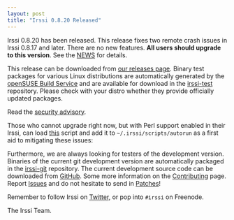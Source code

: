 ```yaml
---
layout: post
title: "Irssi 0.8.20 Released"
---
```


Irssi 0.8.20 has been released. This release fixes two remote crash
issues in Irssi 0.8.17 and later. There are no new features. **All
users should upgrade to this version**. See the
[NEWS](//raw.githubusercontent.com/irssi/irssi/0.8.20/NEWS) for
details.

This release can be downloaded from [our releases
page](https://github.com/irssi/irssi/releases). Binary test packages
for various Linux distributions are automatically generated by the
[openSUSE Build Service](https://build.opensuse.org/) and are
available for download in the
[irssi-test](https://software.opensuse.org/download.html?project=home:ailin_nemui:irssi-test;package=irssi)
repository. Please check with your distro whether they provide
officially updated packages.

Read the [security advisory](/security/irssi_sa_2016.txt).

Those who cannot upgrade right now, but with Perl support enabled in
their Irssi, can load [this](/security/sa_patch.pl) script and add it to
`~/.irssi/scripts/autorun` as a first aid to mitigating these issues: 

Furthermore, we are always looking for testers of the development
version. Binaries of the current git development version are
automatically packaged in the
[irssi-git](https://software.opensuse.org/download.html?project=home:ailin_nemui:irssi-git;package=irssi-git)
repository. The current development source code can be downloaded from
[GitHub](https://github.com/irssi/irssi). Some more information on the
[Contributing](https://irssi.org/development/) page.  Report
[Issues](https://github.com/irssi/irssi/issues) and do not hesitate to
send in [Patches](https://github.com/irssi/irssi/pulls)!

Remember to follow Irssi on
[Twitter](https://twitter.com/IrssiProject), or pop into `#irssi` on
Freenode.

The Irssi Team.
